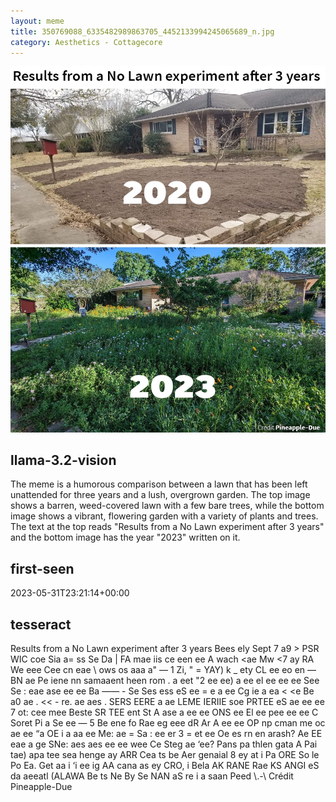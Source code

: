 ```yaml
---
layout: meme
title: 350769088_6335482989863705_4452133994245065689_n.jpg
category: Aesthetics - Cottagecore
---
```


<div markdown="0"><a href="350769088_6335482989863705_4452133994245065689_n.jpg"><img class="photo" src="350769088_6335482989863705_4452133994245065689_n.jpg" /></a>

<h2>llama-3.2-vision</h2>
<p title="Llama-3.2-Vision-11B is a really good model that probably gets the visual details right but doesn't understand literary or media references, and often fails to accurately represent the physical arrangement of objects and the implied relationships between the objects.">The meme is a humorous comparison between a lawn that has been left unattended for three years and a lush, overgrown garden. The top image shows a barren, weed-covered lawn with a few bare trees, while the bottom image shows a vibrant, flowering garden with a variety of plants and trees. The text at the top reads &quot;Results from a No Lawn experiment after 3 years&quot; and the bottom image has the year &quot;2023&quot; written on it.</p>

<h2>first-seen</h2>
<p title="Because Git doesn't preserve file modification times, this metadata file contains the file's modification time when it was added to the library.">2023-05-31T23:21:14+00:00</p>

<h2>tesseract</h2>
<p title="Tesseract is often terrible and just gives a lot of nonsense characters, but it used to be the state of the art, and usually it is better at correctly representing text than llama-3.2-vision-11b.">Results from a No Lawn experiment after 3 years Bees ely Sept 7 a9 &gt; PSR WIC coe Sia a= ss Se Da | FA mae iis ce een ee A wach &lt;ae Mw &lt;7 ay RA We eee Cee cn eae \ ows os aaa a&quot; — 1 Zi, &quot; = YAY) k _ ety CL ee eo en — BN ae Pe iene nn samaaent heen rom . a eet &quot;2 ee ee) a ee el ee ee ee See Se : eae ase ee ee Ba —— - Se Ses ess eS ee = e a ee Cg ie a ea &lt; &lt;e Be a0 ae . &lt;&lt; - re. ae aes . SERS EERE a ae LEME IERIIE soe PRTEE eS ae ee ee 7 ot: cee mee Beste SR TEE ent St A ase a ee ee ONS ee El ee pee ee ee C Soret Pi a Se ee — 5 Be ene fo Rae eg eee dR Ar A ee ee OP np cman me oc ae ee “a OE i a aa ee Me: ae = Sa : ee er 3 = et ee Oe es rn en arash? Ae EE eae a ge SNe: aes aes ee ee wee Ce Steg ae ‘ee? Pans pa thlen gata A Pai tae) apa tee sea henge ay ARR Cea ts be Aer genaial 8 ey at i Pa ORE So le Po Ea. Get aa i ‘i ee ig AA cana as ey CRO, i Bela AK RANE Rae KS ANGI eS da aeeatl (ALAWA Be ts Ne By Se NAN aS re i a saan Peed \.-\ Crédit Pineapple-Due</p>

</div>

